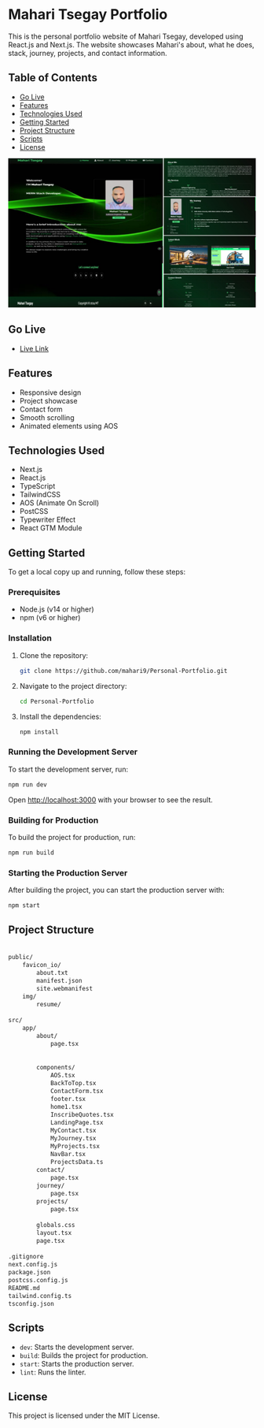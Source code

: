 # Mahari Tsegay Portfolio

This is the personal portfolio website of Mahari Tsegay, developed using React.js and Next.js. The website showcases Mahari's about, what he does, stack, journey, projects, and contact information.

## Table of Contents

- [Go Live](#go-live)
- [Features](#features)
- [Technologies Used](#technologies-used)
- [Getting Started](#getting-started)
- [Project Structure](#project-structure)
- [Scripts](#scripts)
- [License](#license)

![image](https://github.com/mahari9/Personal-Portfolio/blob/master/public/img/screenshot.jpg)

## Go Live

- [Live Link](https://mahari.onrender.com/ "Live Link")

## Features

- Responsive design
- Project showcase
- Contact form
- Smooth scrolling
- Animated elements using AOS

## Technologies Used

- Next.js
- React.js
- TypeScript
- TailwindCSS
- AOS (Animate On Scroll)
- PostCSS
- Typewriter Effect
- React GTM Module

## Getting Started

To get a local copy up and running, follow these steps:

### Prerequisites

- Node.js (v14 or higher)
- npm (v6 or higher)

### Installation

1. Clone the repository:

   ```sh
   git clone https://github.com/mahari9/Personal-Portfolio.git
   ```

1. Navigate to the project directory:

   ```sh
   cd Personal-Portfolio
   ```

1. Install the dependencies:

   ```sh
   npm install
   ```

### Running the Development Server

To start the development server, run:

```sh
npm run dev
```

Open [http://localhost:3000](http://localhost:3000) with your browser to see the result.

### Building for Production

To build the project for production, run:

```sh
npm run build
```

### Starting the Production Server

After building the project, you can start the production server with:

```sh
npm start
```

## Project Structure

```plaintext

public/
    favicon_io/
        about.txt
        manifest.json
        site.webmanifest
    img/
        resume/

src/
    app/
        about/
            page.tsx


        components/
            AOS.tsx
            BackToTop.tsx
            ContactForm.tsx
            footer.tsx
            home1.tsx
            InscribeQuotes.tsx
            LandingPage.tsx
            MyContact.tsx
            MyJourney.tsx
            MyProjects.tsx
            NavBar.tsx
            ProjectsData.ts
        contact/
            page.tsx
        journey/
            page.tsx
        projects/
            page.tsx

        globals.css
        layout.tsx
        page.tsx

.gitignore
next.config.js
package.json
postcss.config.js
README.md
tailwind.config.ts
tsconfig.json

```

## Scripts

- `dev`: Starts the development server.
- `build`: Builds the project for production.
- `start`: Starts the production server.
- `lint`: Runs the linter.

## License

This project is licensed under the MIT License.
